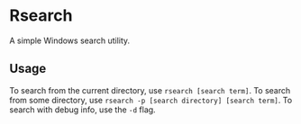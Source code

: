 # Rsearch
A simple Windows search utility.

## Usage
To search from the current directory, use `rsearch [search term]`.
To search from some directory, use `rsearch -p [search directory] [search term]`.
To search with debug info, use the `-d` flag.
